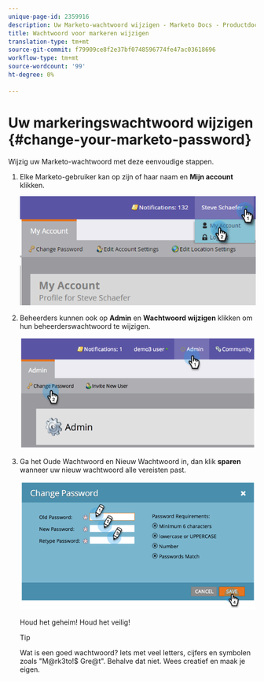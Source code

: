 ```yaml
---
unique-page-id: 2359916
description: Uw Marketo-wachtwoord wijzigen - Marketo Docs - Productdocumentatie
title: Wachtwoord voor markeren wijzigen
translation-type: tm+mt
source-git-commit: f79909ce8f2e37bf0748596774fe47ac03618696
workflow-type: tm+mt
source-wordcount: '99'
ht-degree: 0%

---
```



# Uw markeringswachtwoord wijzigen {#change-your-marketo-password}

Wijzig uw Marketo-wachtwoord met deze eenvoudige stappen.

1. Elke Marketo-gebruiker kan op zijn of haar naam en **Mijn account** klikken.

   ![](assets/image2015-11-10-10-3a40-3a8.png)

1. Beheerders kunnen ook op **Admin** en **Wachtwoord wijzigen** klikken om hun beheerderswachtwoord te wijzigen.

   ![](assets/image2014-9-10-9-3a43-3a47.png)

1. Ga het Oude Wachtwoord en Nieuw Wachtwoord in, dan klik **sparen** wanneer uw nieuw wachtwoord alle vereisten past.

   ![](assets/image2014-9-10-9-3a44-3a2.png)

   Houd het geheim! Houd het veilig!

   >[!TIP]
   >
   >Wat is een goed wachtwoord? Iets met veel letters, cijfers en symbolen zoals &quot;M@rk3to!$ Gre@t&quot;. Behalve dat niet. Wees creatief en maak je eigen.

